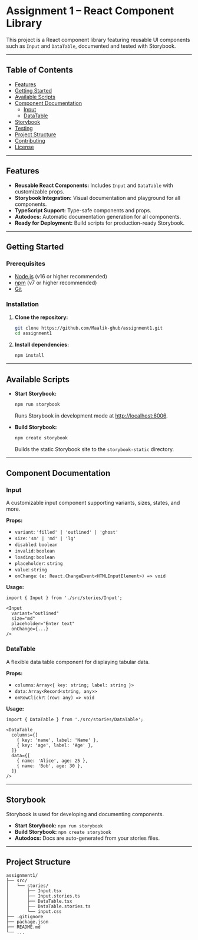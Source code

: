 # Assignment 1 – React Component Library

This project is a React component library featuring reusable UI components such as `Input` and `DataTable`, documented and tested with Storybook.

---

## Table of Contents

- [Features](#features)
- [Getting Started](#getting-started)
- [Available Scripts](#available-scripts)
- [Component Documentation](#component-documentation)
  - [Input](#input)
  - [DataTable](#datatable)
- [Storybook](#storybook)
- [Testing](#testing)
- [Project Structure](#project-structure)
- [Contributing](#contributing)
- [License](#license)

---

## Features

- **Reusable React Components:** Includes `Input` and `DataTable` with customizable props.
- **Storybook Integration:** Visual documentation and playground for all components.
- **TypeScript Support:** Type-safe components and props.
- **Autodocs:** Automatic documentation generation for all components.
- **Ready for Deployment:** Build scripts for production-ready Storybook.

---

## Getting Started

### Prerequisites

- [Node.js](https://nodejs.org/) (v16 or higher recommended)
- [npm](https://www.npmjs.com/) (v7 or higher recommended)
- [Git](https://git-scm.com/)

### Installation

1. **Clone the repository:**
   ```sh
   git clone https://github.com/Maalik-ghub/assignment1.git
   cd assignment1
   ```

2. **Install dependencies:**
   ```sh
   npm install
   ```

---

## Available Scripts

- **Start Storybook:**
  ```sh
  npm run storybook
  ```
  Runs Storybook in development mode at [http://localhost:6006](http://localhost:6006).

- **Build Storybook:**
  ```sh
  npm create storybook
  ```
  Builds the static Storybook site to the `storybook-static` directory.

---

## Component Documentation

### Input

A customizable input component supporting variants, sizes, states, and more.

**Props:**
- `variant`: `'filled' | 'outlined' | 'ghost'`
- `size`: `'sm' | 'md' | 'lg'`
- `disabled`: `boolean`
- `invalid`: `boolean`
- `loading`: `boolean`
- `placeholder`: `string`
- `value`: `string`
- `onChange`: `(e: React.ChangeEvent<HTMLInputElement>) => void`

**Usage:**
```tsx
import { Input } from './src/stories/Input';

<Input
  variant="outlined"
  size="md"
  placeholder="Enter text"
  onChange={...}
/>
```

### DataTable

A flexible data table component for displaying tabular data.

**Props:**
- `columns`: `Array<{ key: string; label: string }>`
- `data`: `Array<Record<string, any>>`
- `onRowClick?`: `(row: any) => void`

**Usage:**
```tsx
import { DataTable } from './src/stories/DataTable';

<DataTable
  columns={[
    { key: 'name', label: 'Name' },
    { key: 'age', label: 'Age' },
  ]}
  data={[
    { name: 'Alice', age: 25 },
    { name: 'Bob', age: 30 },
  ]}
/>
```

---

## Storybook

Storybook is used for developing and documenting components.

- **Start Storybook:** `npm run storybook`
- **Build Storybook:** `npm create storybook`
- **Autodocs:** Docs are auto-generated from your stories files.

---

## Project Structure

```
assignment1/
├── src/
│   └── stories/
│       ├── Input.tsx
│       ├── Input.stories.ts
│       ├── DataTable.tsx
│       ├── DataTable.stories.ts
│       └── input.css
├── .gitignore
├── package.json
├── README.md
└── ...
```
